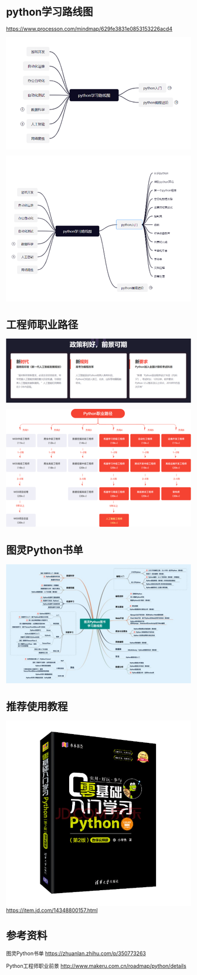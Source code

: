 # python学习路线图

https://www.processon.com/mindmap/629fe3831e0853153226acd4

![image-20220608094331112](01-07-python学习路线图.assets/image-20220608094331112.png)

![image-20220608094402698](01-07-python学习路线图.assets/image-20220608094402698.png)



# 工程师职业路径

![image-20220608094815667](01-07-python学习路线图.assets/image-20220608094815667.png)

![img](01-07-python学习路线图.assets/path-python-prospect.png)

# 图灵Python书单

#### ![img](01-07-python学习路线图.assets/v2-9d8eb066940ba09a132806ab6dc9002f_1440w.jpg)

# 推荐使用教程
![](01-07-python学习路线图.assets/3f9e5502.png)
https://item.jd.com/14348800157.html  


# 参考资料

图灵Python书单 https://zhuanlan.zhihu.com/p/350773263

Python工程师职业前景 http://www.makeru.com.cn/roadmap/python/details